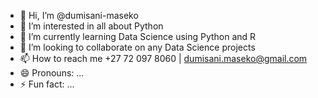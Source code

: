 - 👋 Hi, I’m @dumisani-maseko
- 👀 I’m interested in all about Python
- 🌱 I’m currently learning Data Science using Python and R
- 💞️ I’m looking to collaborate on any Data Science projects
- 📫 How to reach me +27 72 097 8060 | dumisani.maseko@gmail.com
- 😄 Pronouns: ...
- ⚡ Fun fact: ...

<!---
dumisani-maseko/dumisani-maseko is a ✨ special ✨ repository because its `README.md` (this file) appears on your GitHub profile.
You can click the Preview link to take a look at your changes.
--->
